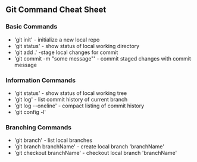 ## Git Command Cheat Sheet


### Basic Commands

* 'git init' - initialize a new local repo
* 'git status' - show status of local working directory
* 'git add .' -stage local changes for commit
* 'git commit -m "some message"' - commit staged changes with commit message

### Information Commands
* 'git status' - show status of local working tree
* 'git log' - list commit history of current branch
* 'git log --oneline' - compact listing of commit history
* 'git config -l'

### Branching Commands
* 'git branch' - list local branches
* 'git branch branchName' - create local branch 'branchName'
* 'git checkout branchName' - checkout local branch 'branchName'
